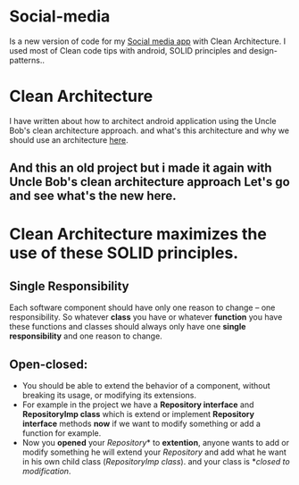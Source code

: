 # Social-media
Is a new version of code for my [Social media app](https://github.com/kareemAboelatta/social-media-app) with Clean Architecture. 
I used most of Clean code tips with android, SOLID principles and design-patterns..

# Clean Architecture 
I have written about how to architect android application using the Uncle Bob's clean architecture approach. and what's this architecture and why we should use an architecture [here](https://github.com/kareemAboelatta/Clean-architecture).
## And this an old project but i made it again with Uncle Bob's clean architecture approach Let's go and see what's the new here.

# Clean Architecture maximizes the use of these SOLID principles.
## Single Responsibility
Each software component should have only one reason to change – one responsibility.
So whatever **class** you have or whatever **function** you have these functions and classes should always only have one **single responsibility** and one reason to change.

## Open-closed:
- You should be able to extend the behavior of a component, without breaking its usage, or modifying its extensions.
- For example in the project we have a **Repository interface** and **RepositoryImp class** which is extend or implement           **Repository interface** methods **now** if we want to modify something or add a function for example.
- Now you **opened** your *Repository** to **extention**, anyone wants to add or modify something he will extend your *Repository* and add what he want in his own child class (*RepositoryImp class*). and your class is **closed to modification*.




